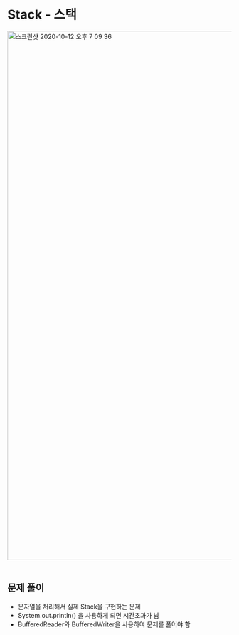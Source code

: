 # Stack - 스택

<img width="1189" alt="스크린샷 2020-10-12 오후 7 09 36" src="https://user-images.githubusercontent.com/42570260/95734533-8a631180-0cbe-11eb-856a-0ac1a9f76502.png">
</br></br>

## 문제 풀이
- 문자열을 처리해서 실제 Stack을 구현하는 문제
- System.out.println() 을 사용하게 되면 시간초과가 남
- BufferedReader와 BufferedWriter을 사용하여 문제를 풀어야 함
